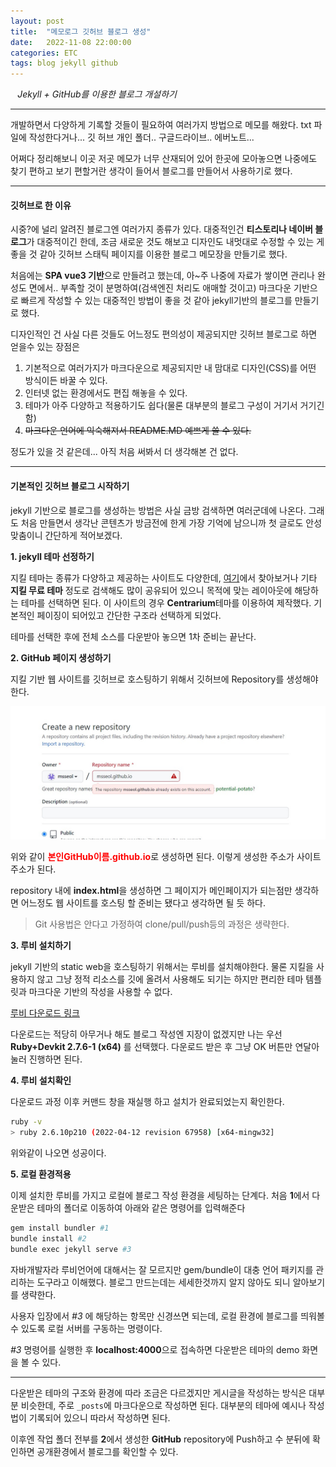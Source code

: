 ```yaml
---
layout: post
title:  "메모로그 깃허브 블로그 생성"
date:   2022-11-08 22:00:00
categories: ETC
tags: blog jekyll github
---
```



<i class="fa-regular fa-circle-check" style="margin-right:0.7rem"></i>*Jekyll + GitHub를 이용한 블로그 개설하기*

---

개발하면서 다양하게 기록할 것들이 필요하여 여러가지 방법으로 메모를 해왔다.
txt 파일에 작성한다거나... 깃 허브 개인 폴더.. 구글드라이브.. 에버노트...

어쩌다 정리해보니 이곳 저곳 메모가 너무 산재되어 있어 한곳에 모아놓으면 나중에도
찾기 편하고 보기 편할거란 생각이 들어서 블로그를 만들어서 사용하기로 했다.

---

#### 깃허브로 한 이유

시중?에 널리 알려진 블로그엔 여러가지 종류가 있다. 대중적인건 **티스토리나 네이버 블로그**가 대중적이긴 한데,
조금 새로운 것도 해보고 디자인도 내멋대로 수정할 수 있는 게 좋을 것 같아
깃허브 스태틱 페이지를 이용한 블로그 메모장을 만들기로 했다.

처음에는 **SPA vue3 기반**으로 만들려고 했는데, 아~주 나중에 자료가 쌓이면 관리나 완성도 면에서.. 부족할 것이 분명하여(검색엔진 처리도 애매할 것이고) 마크다운 기반으로 빠르게 작성할 수 있는 대중적인 방법이 좋을 것 같아 jekyll기반의 블로그를 만들기로 했다.

디자인적인 건 사실 다른 것들도 어느정도 편의성이 제공되지만 깃허브 블로그로 하면 얻을수 있는 장점은

1. 기본적으로 여러가지가 마크다운으로 제공되지만 내 맘대로 디자인(CSS)를 어떤 방식이든 바꿀 수 있다.
2. 인터넷 없는 환경에서도 편집 해놓을 수 있다.
3. 테마가 아주 다양하고 적용하기도 쉽다(물론 대부분의 블로그 구성이 거기서 거기긴 함)
4. ~~마크다운 언어에 익숙해져서 README.MD 예쁘게 쓸 수 있다.~~

정도가 있을 것 같은데... 아직 처음 써봐서 더 생각해본 건 없다.

---

#### 기본적인 깃허브 블로그 시작하기

jekyll 기반으로 블로그를 생성하는 방법은 사실 금방 검색하면 여러군데에 나온다.
그래도 처음 만들면서 생각난 콘텐츠가 방금전에 한게 가장 기억에 남으니까 첫 글로도 안성 맞춤이니 간단하게 적어보겠다.

**1. jekyll 테마 선정하기**

지킬 테마는 종류가 다양하고 제공하는 사이트도 다양한데, [여기][jekyll]에서 찾아보거나 기타 **지킬 무료 테마** 정도로 검색해도 많이 공유되어 있으니 목적에 맞는 레이아웃에 해당하는 테마를 선택하면 된다.
이 사이트의 경우 **Centrarium**테마를 이용하여 제작했다. 기본적인 페이징이 되어있고 간단한 구조라 선택하게 되었다.

테마를 선택한 후에 전체 소스를 다운받아 놓으면 1차 준비는 끝난다.

**2. GitHub 페이지 생성하기**

지킬 기반 웹 사이트를 깃허브로 호스팅하기 위해서 깃허브에 Repository를 생성해야 한다.

<a href="/assets/images/1.jpg" data-lightbox="falcon9-large" data-title="저장소 생성하기">
  <img src="/assets/images/1.jpg" title="저장소 생성하기">
</a>

위와 같이 <span style="color:red;font-weight:bold">본인GitHub이름.github.io</span>로 생성하면 된다.
이렇게 생성한 주소가 사이트 주소가 된다.

repository 내에 **index.html**을 생성하면 그 페이지가 메인페이지가 되는점만 생각하면 어느정도 웹 사이트를 호스팅 할 준비는 됐다고 생각하면 될 듯 하다.
> Git 사용법은 안다고 가정하여 clone/pull/push등의 과정은 생략한다.


**3. 루비 설치하기**

jekyll 기반의 static web을 호스팅하기 위해서는 루비를 설치해야한다. 물론 지킬을 사용하지 않고 그냥 정적
리소스를 깃에 올려서 사용해도 되기는 하지만 편리한 테마 템플릿과 마크다운 기반의 작성을 사용할 수 없다.

[루비 다운로드 링크][ruby]

다운로드는 적당히 아무거나 해도 블로그 작성엔 지장이 없겠지만 나는 우선 **Ruby+Devkit 2.7.6-1 (x64)** 를 선택했다. 다운로드 받은 후 그냥 OK 버튼만 연달아 눌러 진행하면 된다.

**4. 루비 설치확인**

다운로드 과정 이후 커맨드 창을 재실행 하고 설치가 완료되었는지 확인한다.
```bash
ruby -v
> ruby 2.6.10p210 (2022-04-12 revision 67958) [x64-mingw32]
```
위와같이 나오면 성공이다.

**5. 로컬 환경적용**

이제 설치한 루비를 가지고 로컬에 블로그 작성 환경을 세팅하는 단계다.
처음 **1**에서 다운받은 테마의 폴더로 이동하여 아래와 같은 명령어를 입력해준다
```bash
gem install bundler #1
bundle install #2
bundle exec jekyll serve #3
```
자바개발자라 루비언어에 대해서는 잘 모르지만 gem/bundle이 대충 언어 패키지를 관리하는 도구라고 이해했다.
블로그 만드는데는 세세한것까지 알지 않아도 되니 알아보기를 생략한다.

사용자 입장에서 *#3* 에 해당하는 항목만 신경쓰면 되는데, 로컬 환경에 블로그를 띄워볼 수 있도록 로컬 서버를 구동하는 명령이다.
 
*#3* 명령어를 실행한 후 **localhost:4000**으로 접속하면 다운받은 테마의 demo 화면을 볼 수 있다.

---

다운받은 테마의 구조와 환경에 따라 조금은 다르겠지만 게시글을 작성하는 방식은 대부분 비슷한데, 주로 `_posts`에 
마크다운으로 작성하면 된다. 대부분의 테마에 예시나 작성법이 기록되어 있으니 따라서 작성하면 된다.

이후엔 작업 폴더 전부를 **2**에서 생성한 **GitHub** repository에 Push하고 수 분뒤에 확인하면 공개환경에서 블로그를 확인할 수 있다.

[ruby]: https://rubyinstaller.org/downloads/
[jekyll]: https://jekyll-themes.com/free/